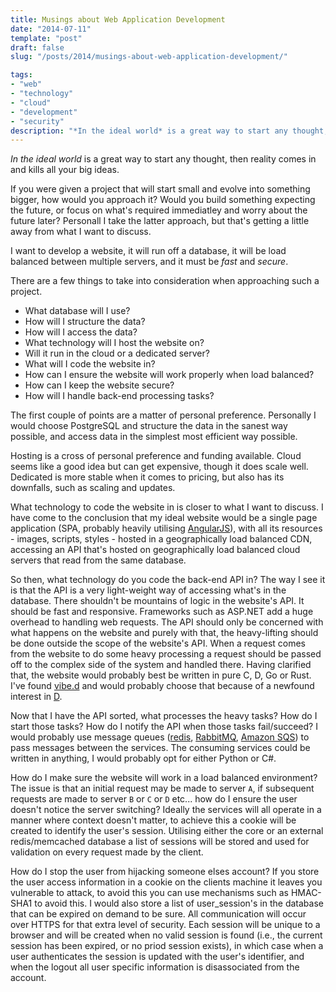 ```yaml
---
title: Musings about Web Application Development
date: "2014-07-11"
template: "post"
draft: false
slug: "/posts/2014/musings-about-web-application-development/"

tags:
- "web"
- "technology"
- "cloud"
- "development"
- "security"
description: "*In the ideal world* is a great way to start any thought, then reality comes in and kills all your big ideas."
---
```

*In the ideal world* is a great way to start any thought, then reality comes in and kills all your big ideas.

If you were given a project that will start small and evolve into something bigger, how would you approach it?  Would you build something expecting the future, or focus on what's required immediatley and worry about the future later?  Personall I take the latter approach, but that's getting a little away from what I want to discuss.

I want to develop a website, it will run off a database, it will be load balanced between multiple servers, and it must be *fast* and *secure*.

There are a few things to take into consideration when approaching such a project.

 * What database will I use?
 * How will I structure the data?
 * How will I access the data?
 * What technology will I host the website on?
 * Will it run in the cloud or a dedicated server?
 * What will I code the website in?
 * How can I ensure the website will work properly when load balanced?
 * How can I keep the website secure?
 * How will I handle back-end processing tasks?

The first couple of points are a matter of personal preference.  Personally I would choose PostgreSQL and structure the data in the sanest way possible, and access data in the simplest most efficient way possible.

Hosting is a cross of personal preference and funding available.  Cloud seems like a good idea but can get expensive, though it does scale well.  Dedicated is more stable when it comes to pricing, but also has its downfalls, such as scaling and updates.

What technology to code the website in is closer to what I want to discuss.  I have come to the conclusion that my ideal website would be a single page application (SPA, probably heavily utilising [AngularJS](https://angularjs.org)), with all its resources - images, scripts, styles - hosted in a geographically load balanced CDN, accessing an API that's hosted on geographically load balanced cloud servers that read from the same database.

So then, what technology do you code the back-end API in?  The way I see it is that the API is a very light-weight way of accessing what's in the database.  There shouldn't be mountains of logic in the website's API.  It should be fast and responsive.  Frameworks such as ASP.NET add a huge overhead to handling web requests.  The API should only be concerned with what happens on the website and purely with that, the heavy-lifting should be done outside the scope of the website's API.  When a request comes from the website to do some heavy processing a request should be passed off to the complex side of the system and handled there.  Having clarified that, the website would probably best be written in pure C, D, Go or Rust.  I've found [vibe.d](http://vibed.org/) and would probably choose that because of a newfound interest in [D](http://dlang.org).

Now that I have the API sorted, what processes the heavy tasks?  How do I start those tasks?  How do I notify the API when those tasks fail/succeed?  I would probably use message queues ([redis](http://redis.io), [RabbitMQ](http://www.rabbitmq.com), [Amazon SQS](http://aws.amazon.com/sqs)) to pass messages between the services.  The consuming services could be written in anything, I would probably opt for either Python or C#.

How do I make sure the website will work in a load balanced environment?  The issue is that an initial request may be made to server `A`, if subsequent requests are made to server `B` or `C` or `D` etc... how do I ensure the user doesn't notice the server switching?  Ideally the services will all operate in a manner where context doesn't matter, to achieve this a cookie will be created to identify the user's session.  Utilising either the core or an external redis/memcached database a list of sessions will be stored and used for validation on every request made by the client.

How do I stop the user from hijacking someone elses account?  If you store the user access information in a cookie on the clients machine it leaves you vulnerable to attack, to avoid this you can use mechanisms such as HMAC-SHA1 to avoid this.  I would also store a list of user_session's in the database that can be expired on demand to be sure.  All communication will occur over HTTPS for that extra level of security.  Each session will be unique to a browser and will be created when no valid session is found (i.e., the current session has been expired, or no priod session exists), in which case when a user authenticates the session is updated with the user's identifier, and when the logout all user specific information is disassociated from the account.